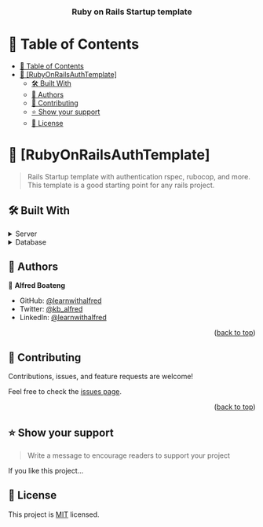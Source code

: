 <div align="center">
  <h3><b>Ruby on Rails Startup template</b></h3>
</div>

<!-- TABLE OF CONTENTS -->

# 📗 Table of Contents

- [📗 Table of Contents](#-table-of-contents)
- [📖 \[RubyOnRailsAuthTemplate\] ](#-rubyonrailsauthtemplate-)
  - [🛠 Built With ](#-built-with-)
  - [👥 Authors ](#-authors-)
  - [🤝 Contributing ](#-contributing-)
  - [⭐️ Show your support ](#️-show-your-support-)
  - [📝 License ](#-license-)

# 📖 [RubyOnRailsAuthTemplate] <a name="about-project"></a>

> Rails Startup template with authentication rspec, rubocop, and more. This template is a good starting point for any rails project.

## 🛠 Built With <a name="built-with"></a>

<details>
  <summary>Server</summary>
  <ul>
    <li><a href="#" >Ruby on Rails</a></li>
    <li><a href="#" >Devise gem</a></li>
  </ul>
</details>

<details>
<summary>Database</summary>
  <ul>
    <li><a href="https://www.postgresql.org/">PostgreSQL</a></li>
  </ul>
</details>

## 👥 Authors <a name="authors"></a>

👤 **Alfred Boateng**

- GitHub: [@learnwithalfred](https://github.com/learnwithalfred)
- Twitter: [@kb_alfred](https://twitter.com/kb_alfred)
- LinkedIn: [@learnwithalfred](https://www.linkedin.com/in/learnwithalfred/)

<p align="right">(<a href="#readme-top">back to top</a>)</p>

## 🤝 Contributing <a name="contributing"></a>

Contributions, issues, and feature requests are welcome!

Feel free to check the [issues page](../../issues/).

<p align="right">(<a href="#readme-top">back to top</a>)</p>

<!-- SUPPORT -->

## ⭐️ Show your support <a name="support"></a>

> Write a message to encourage readers to support your project

If you like this project...

## 📝 License <a name="license"></a>

This project is [MIT](./MIT.md) licensed.
